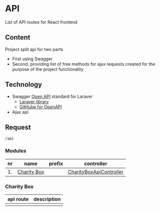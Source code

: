 # API 
List of API routes for React frontend

## Content
Project split api for two parts
- First using Swagger
- Second, providing list of free methods for ajax requests created for the purpose of the project functionality

## Technology
- Swagger [Open API](https://www.openapis.org/) standard for Laraver 
  - [Laraver library](https://github.com/DarkaOnLine/L5-Swagger)
  - [GitHube for OpenAPI](https://github.com/OAI/OpenAPI-Specification)
- Ajax api

## Request

```
/api
```
### Modules

| nr  | name                        | prefix | controller                                                                            |
|-----|-----------------------------|--------|---------------------------------------------------------------------------------------|
| 1.  | [Charity Box](#charity-box) |        | [CharityBoxApiController](../../app/Http/Controllers/Api/CharityBoxApiController.php) |


### Charity Box

| api route | description |
|-----------|-------------|
|           |             |




